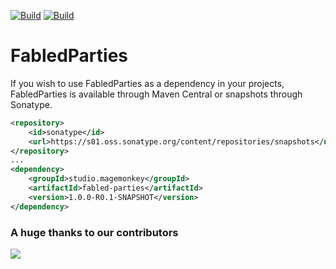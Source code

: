 [![Build](https://github.com/promcteam/fabled-parties/actions/workflows/release.yml/badge.svg?branch=main)](https://s01.oss.sonatype.org/content/repositories/releases/studio/magemonkey/fabled-parties/1.0.0-R0.1-SNAPSHOT)
[![Build](https://github.com/promcteam/fabled-parties/actions/workflows/devbuild.yml/badge.svg?branch=dev)](https://s01.oss.sonatype.org/content/repositories/snapshots/studio/magemonkey/fabled-parties/1.0.0-R0.1-SNAPSHOT)

# FabledParties

If you wish to use FabledParties as a dependency in your projects, FabledParties is available through Maven Central
or snapshots through Sonatype.

```xml
<repository>
    <id>sonatype</id>
    <url>https://s01.oss.sonatype.org/content/repositories/snapshots</url>
</repository>
...
<dependency>
    <groupId>studio.magemonkey</groupId>
    <artifactId>fabled-parties</artifactId>
    <version>1.0.0-R0.1-SNAPSHOT</version>
</dependency>
```

### A huge thanks to our contributors

<a href="https://github.com/promcteam/fabled-parties/graphs/contributors">
<img src="https://contrib.rocks/image?repo=promcteam/fabled-parties" />
</a>